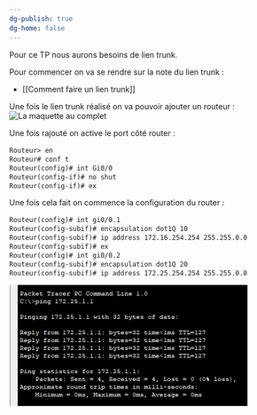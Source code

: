 ```yaml
---
dg-publish: true
dg-home: false
---
```

Pour ce TP nous aurons besoins de lien trunk. 

Pour commencer on va se rendre sur la note du lien trunk :
- [[Comment faire un lien trunk]]

Une fois le lien trunk réalisé on va pouvoir ajouter un routeur : 
![La maquette au complet](2.PNG)

Une fois rajouté on active le port côté router :
```IOS
Routeur> en
Routeur# conf t
Routeur(config)# int Gi0/0
Routeur(config-if)# no shut
Routeur(config-if)# ex
```

Une fois cela fait on commence la configuration du router : 
```IOS
Routeur(config)# int gi0/0.1
Routeur(config-subif)# encapsulation dot1Q 10
Routeur(config-subif)# ip address 172.16.254.254 255.255.0.0
Routeur(config-subif)# ex
Routeur(config)# int gi0/0.2
Routeur(config-subif)# encapsulation dot1Q 20
Routeur(config-subif)# ip address 172.25.254.254 255.255.0.0
```
![Ping résolu](Image/3.PNG)